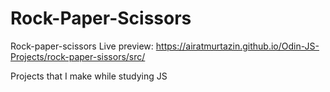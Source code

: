 # Rock-Paper-Scissors
Rock-paper-scissors
Live preview: https://airatmurtazin.github.io/Odin-JS-Projects/rock-paper-sissors/src/


Projects that I make while studying JS
